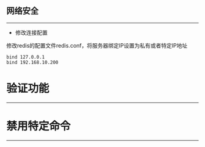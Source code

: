## 网络安全

---

* 修改连接配置

修改redis的配置文件redis.conf，将服务器绑定IP设置为私有或者特定IP地址

```Redis
bind 127.0.0.1
bind 192.168.10.200
```

# 验证功能

---

# 禁用特定命令

---

## 



